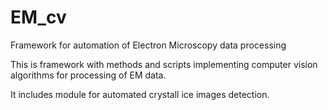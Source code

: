 # EM_cv
Framework for automation of Electron Microscopy data processing

This is framework with methods and scripts implementing computer vision algorithms for processing of EM data.

It includes module for automated crystall ice images detection.


